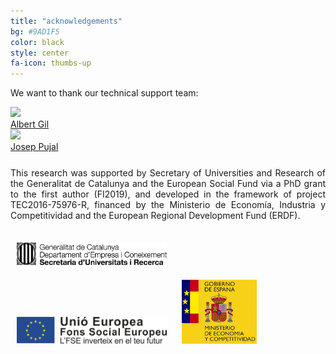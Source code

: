 ```yaml
---
title: "acknowledgements"
bg: #9AD1F5
color: black
style: center
fa-icon: thumbs-up
---
```


We want to thank our technical support team:

<div class="author">
    <a href="https://imatge.upc.edu/web/people/albert-gil-moreno" target="_blank">
      <div class="authorphoto"><img src="https://raw.githubusercontent.com/imatge-upc/retrieval-2016-deepvision/master/authors/gil.jpg"></div>
      <div>Albert Gil</div>
    </a>
</div>
<div class="author">
    <a href="https://imatge.upc.edu/web/people/josep-pujal" target="_blank">
      <div class="authorphoto"><img src="https://lh3.googleusercontent.com/-YEw7M4dwUPI/AAAAAAAAAAI/AAAAAAAAHEU/orFv7MNtg-c/photo.jpg"></div>
      <div>Josep Pujal</div>
    </a>
</div>


<div style="text-align: justify; margin-top: 25px;">
This research was supported by Secretary of Universities and Research of the Generalitat de Catalunya and the European
Social Fund via a PhD grant to the first author (FI2019), and developed in the framework of project TEC2016-75976-R,
financed by the Ministerio de Economía, Industria y Competitividad and the European Regional Development Fund (ERDF).
</div>

<div style="margin-top: 25px;">

<img src="./assets/gencat.png" alt="gencat" style="width: 240px; margin: 10px"/>
<img src="./assets/fse.png" alt="fse" style="width: 240px; margin: 10px"/>
<img src="./assets/MEyC.png" alt="meyc" style="width: 120px; margin: 10px"/>

</div>

